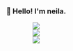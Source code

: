 
<h3 align="center">👋 Hello! I'm neila.</h3>
<p align="center">
  <!-- blog -->
</p>
<p align="center">
  <a href="https://github.com/neila-a" title="Neila's GitHub Stats">
    <img src="https://github-readme-stats.vercel.app/api?username=neila-a&show_icons=true&count_private=true&layout=compact&theme=default">
  </a>
  <br/>
  
  <a href="https://wakatime.com/@069595cd-4e8d-4500-8062-0e10cd894503" title="Wakatime Stats">
    <img src="https://github-readme-stats.vercel.app/api/wakatime?username=069595cd-4e8d-4500-8062-0e10cd894503&layout=compact">
  </a>
  <br/>
  <a href="https://github.com/neila-a" title="Most Used Languages">
    <img src="https://github-readme-stats.vercel.app/api/top-langs/?username=neila-a&layout=compact&count_private=true&theme=default">
  </a>
</p>
